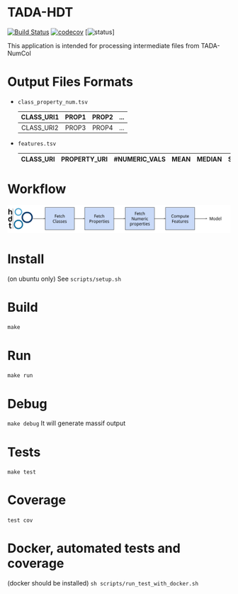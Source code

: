 # TADA-HDT
[![Build Status](https://semaphoreci.com/api/v1/ahmad88me/tada-hdt/branches/master/badge.svg)](https://semaphoreci.com/ahmad88me/tada-hdt)
[![codecov](https://codecov.io/gh/ahmad88me/TADA-HDT/branch/master/graph/badge.svg)](https://codecov.io/gh/ahmad88me/TADA-HDT)
[![status](https://img.shields.io/badge/status-under%20development-ff69b4.svg)]


This application is intended for processing intermediate files from TADA-NumCol


# Output Files Formats
* `class_property_num.tsv`

    | CLASS_URI1 | PROP1 | PROP2 | ... |
    | :--------: | :---: | :---: | :-: |
    | CLASS_URI2 | PROP3 | PROP4 | ... |

* `features.tsv`

    | CLASS_URI | PROPERTY_URI | #NUMERIC_VALS | MEAN | MEDIAN | STD |
    | :-------: | :----------: | :-----------: | :--: | :----: | :-: | 

# Workflow
![alt text](workflow.svg)   

# Install
(on ubuntu only) See `scripts/setup.sh` 

# Build
`make`


# Run
`make run`

# Debug
`make debug`
It will generate massif output

# Tests
`make test`

# Coverage
`test cov`

# Docker, automated tests and coverage
(docker should be installed)
`sh scripts/run_test_with_docker.sh`
